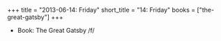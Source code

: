 +++
title = "2013-06-14: Friday"
short_title = "14: Friday"
books = ["the-great-gatsby"]
+++


* Book: The Great Gatsby /f/
